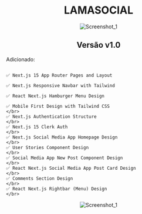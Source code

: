 <div align="center">
  
# LAMASOCIAL
  
![Screenshot_1](https://github.com/juanfsouza/LmSocial/assets/88254614/a75ad4af-581c-4544-81f7-3a5a59d62a7c)

## Versão v1.0

</div>
Adicionado:

```

✅ Next.js 15 App Router Pages and Layout

✅ Next.js Responsive Navbar with Tailwind

✅ React Next.js Hamburger Menu Design

✅ Mobile First Design with Tailwind CSS
</br>
✅ Next.js Authentication Structure
</br>
✅ Next.js 15 Clerk Auth
</br>
✅ Next.js Social Media App Homepage Design
</br>
✅ User Stories Component Design
</br>
✅ Social Media App New Post Component Design
</br>
✅ React Next.js Social Media App Post Card Design
</br>
✅ Comments Section Design
</br>
✅ React Next.js Rightbar (Menu) Design
</br>
```

<div align="center">

![Screenshot_1](https://github.com/juanfsouza/LmSocial/assets/88254614/b742e5c3-ae5a-48fa-8d8c-d92903bcab5e)


</div>

